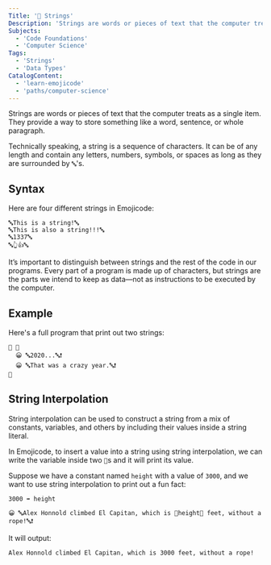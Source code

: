 ```yaml
---
Title: '🔡 Strings'
Description: 'Strings are words or pieces of text that the computer treats as a single item. They provide a way to store something like a word, sentence, or whole paragraph. Technically speaking, a string is a sequence of characters. It can be of any length and contain any letters, numbers, symbols, or spaces as long as they are surrounded by 🔤s. Here are four different strings in Emojicode: shell 🔤This is a string!🔤 🔤This is also a string!!!🔤 🔤1337🔤'
Subjects:
  - 'Code Foundations'
  - 'Computer Science'
Tags:
  - 'Strings'
  - 'Data Types'
CatalogContent:
  - 'learn-emojicode'
  - 'paths/computer-science'
---
```


Strings are words or pieces of text that the computer treats as a single item. They provide a way to store something like a word, sentence, or whole paragraph.

Technically speaking, a string is a sequence of characters. It can be of any length and contain any letters, numbers, symbols, or spaces as long as they are surrounded by `🔤`'s.

## Syntax

Here are four different strings in Emojicode:

```shell
🔤This is a string!🔤
🔤This is also a string!!!🔤
🔤1337🔤
🔤👆👍🔤
```

It’s important to distinguish between strings and the rest of the code in our programs. Every part of a program is made up of characters, but strings are the parts we intend to keep as data—not as instructions to be executed by the computer.

## Example

Here's a full program that print out two strings:

```shell
🏁 🍇
  😀 🔤2020...🔤❗️
  😀 🔤That was a crazy year.🔤❗️
🍉
```

## String Interpolation

String interpolation can be used to construct a string from a mix of constants, variables, and others by including their values inside a string literal.

In Emojicode, to insert a value into a string using string interpolation, we can write the variable inside two `🧲`s and it will print its value.

Suppose we have a constant named `height` with a value of `3000`, and we want to use string interpolation to print out a fun fact:

```shell
3000 ➡️ height

😀 🔤Alex Honnold climbed El Capitan, which is 🧲height🧲 feet, without a rope!🔤❗️
```

It will output:

```shell
Alex Honnold climbed El Capitan, which is 3000 feet, without a rope!
```
